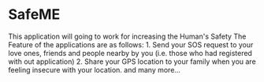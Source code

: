 # SafeME
This application will going to work for increasing the Human's Safety
   The Feature of the applications are as follows:
     1. Send your SOS request to your love ones, friends and people nearby by you (i.e. those who had registered with out application)
     2. Share your GPS location to your family when you are feeling insecure with your location.
     and many more...
